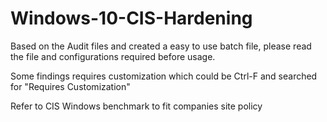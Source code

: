 # Windows-10-CIS-Hardening
Based on the Audit files and created a easy to use batch file, please read the file and configurations required before usage.

Some findings requires customization which could be Ctrl-F and searched for "Requires Customization"

Refer to CIS Windows benchmark to fit companies site policy
